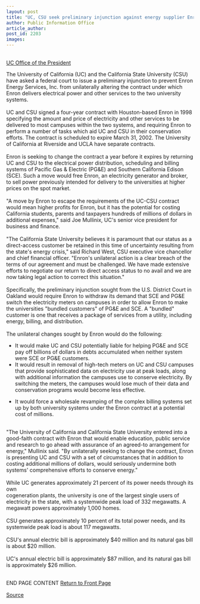 ```yaml
---
layout: post
title: "UC, CSU seek preliminary injunction against energy supplier Enron"
author: Public Information Office
article_author: 
post_id: 2203
images:
---
```


<p>
  <br>
  <a href="mailto:charles.mcfadden@ucop.edu">UC Office of the President</a>
</p>
<p>
  The University of California (UC) and the California State University (CSU) have asked a federal court to issue a preliminary injunction to prevent Enron Energy Services, Inc. from unilaterally altering the contract under which Enron delivers electrical power and other services to the two university systems.<br>
  <br>
  UC and CSU signed a four-year contract with Houston-based Enron in 1998 specifying the amount and price of electricity and other services to be delivered to most campuses within the two systems, and requiring Enron to perform a number of tasks which aid UC and CSU in their conservation efforts. The contract is scheduled to expire March 31, 2002. The University of California at Riverside and UCLA have separate contracts.<br>
  <br>
  Enron is seeking to change the contract a year before it expires by returning UC and CSU to the electrical power distribution, scheduling and billing systems of Pacific Gas &amp; Electric (PG&amp;E) and Southern California Edison (SCE). Such a move would free Enron, an electricity generator and broker, to sell power previously intended for delivery to the universities at higher prices on the spot market.<br>
  <br>
  "A move by Enron to escape the requirements of the UC-CSU contract would mean higher profits for Enron, but it has the potential for costing California students, parents and taxpayers hundreds of millions of dollars in additional expenses," said Joe Mullinix, UC's senior vice president for business and finance.<br>
  <br>
  "The California State University believes it is paramount that our status as a direct-access customer be retained in this time of uncertainty resulting from the state's energy crisis," said Richard West, CSU executive vice chancellor and chief financial officer. "Enron's unilateral action is a clear breach of the terms of our agreement and must be challenged. We have made extensive efforts to negotiate our return to direct access status to no avail and we are now taking legal action to correct this situation."<br>
  <br>
  Specifically, the preliminary injunction sought from the U.S. District Court in Oakland would require Enron to withdraw its demand that SCE and PG&amp;E switch the electricity meters on campuses in order to allow Enron to make the universities "bundled customers" of PG&amp;E and SCE. A "bundled" customer is one that receives a package of services from a utility, including energy, billing, and distribution.<br>
  <br>
  The unilateral changes sought by Enron would do the following:
</p>
<ul>
  <li>It would make UC and CSU potentially liable for helping PG&amp;E and SCE pay off billions of dollars in debts accumulated when neither system were SCE or PG&amp;E customers.
  </li>
  <li>It would result in removal of high-tech meters on UC and CSU campuses that provide sophisticated data on electricity use at peak loads, along with additional information the campuses use to conserve electricity. By switching the meters, the campuses would lose much of their data and conservation programs would become less effective.
  </li>
</ul>
<ul>
  <li>It would force a wholesale revamping of the complex billing systems set up by both university systems under the Enron contract at a potential cost of millions.
  </li>
</ul>
<p>
  <br>
  "The University of California and California State University entered into a good-faith contract with Enron that would enable education, public service and research to go ahead with assurance of an agreed-to arrangement for energy," Mullinix said. "By unilaterally seeking to change the contract, Enron is presenting UC and CSU with a set of circumstances that in addition to costing additional millions of dollars, would seriously undermine both systems' comprehensive efforts to conserve energy."<br>
  <br>
  While UC generates approximately 21 percent of its power needs through its own<br>
  cogeneration plants, the university is one of the largest single users of electricity in the state, with a systemwide peak load of 332 megawatts. A megawatt powers approximately 1,000 homes.<br>
  <br>
  CSU generates approximately 10 percent of its total power needs, and its systemwide peak load is about 117 megawatts.<br>
  <br>
  CSU's annual electric bill is approximately $40 million and its natural gas bill is about $20 million.<br>
  <br>
  UC's annual electric bill is approximately $87 million, and its natural gas bill is approximately $26 million.
</p>
<p>
  <br>
  END PAGE CONTENT <a href="../../index.html">Return to Front Page</a> <img align="bottom" alt=" " border="0" height="1" src="../../images/trans.gif" width="385">
</p>
<p><a href="http://www1.ucsc.edu/currents/00-01/03-19/injunction.html" title="Permalink to injunction">Source</a></p>

